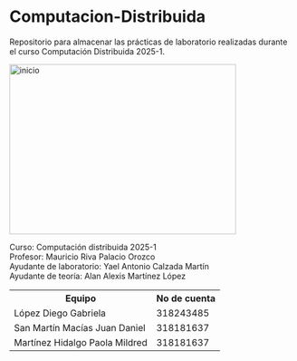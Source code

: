 # Computacion-Distribuida

Repositorio para almacenar las prácticas de laboratorio realizadas durante el curso Computación Distribuida 2025-1.

<img src="https://i.giphy.com/media/v1.Y2lkPTc5MGI3NjExY3JxZHlwZTNrZDh0YW9panFoZjgxdjAxcjgwYTMzODQ2MDk5MGlpOCZlcD12MV9pbnRlcm5hbF9naWZfYnlfaWQmY3Q9Zw/2IudUHdI075HL02Pkk/giphy.gif" width="400" height="300" alt="inicio">


Curso: Computación distribuida 2025-1 <br>
Profesor: Mauricio Riva Palacio Orozco <br>
Ayudante de laboratorio: Yael Antonio Calzada Martín <br>
Ayudante de teoría: Alan Alexis Martínez López <br>

<table>
    <tr>
        <th>Equipo</th>
        <th>No de cuenta</th>
    </tr>
    <tr>
        <td>López Diego Gabriela</td>
        <td>318243485</td>
    </tr>
    <tr>
        <td>San Martín Macías Juan Daniel</td>
        <td>318181637</td>
    </tr>
    <tr>
        <td>Martínez Hidalgo Paola Mildred</td>
        <td>318181637</td>
    </tr>
</table>
